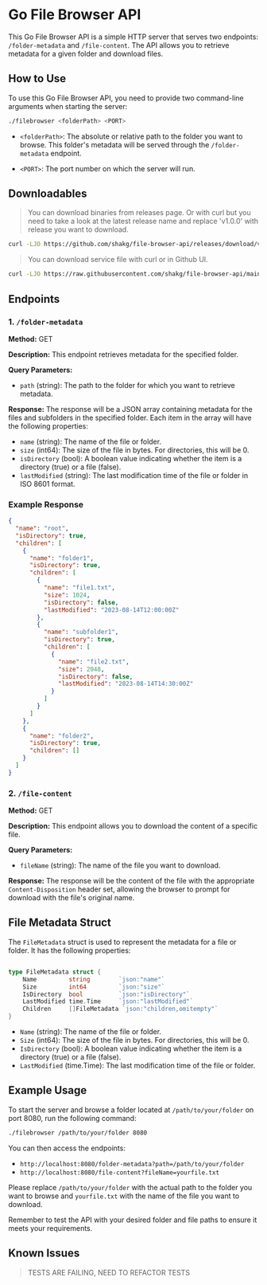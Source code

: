 # Go File Browser API

This Go File Browser API is a simple HTTP server that serves two endpoints: `/folder-metadata` and `/file-content`. The API allows you to retrieve metadata for a given folder and download files.

## How to Use

To use this Go File Browser API, you need to provide two command-line arguments when starting the server:

```bash
./filebrowser <folderPath> <PORT>
```

- `<folderPath>`: The absolute or relative path to the folder you want to browse. This folder's metadata will be served through the `/folder-metadata` endpoint.

- `<PORT>`: The port number on which the server will run.

## Downloadables

> You can download binaries from releases page. Or with curl but you need to take a look at the latest release name and replace 'v1.0.0' with release you want to download.

```bash
curl -LJO https://github.com/shakg/file-browser-api/releases/download/v1.0.0/file-browser-api
```

> You can download service file with curl or in Github UI.

```bash
curl -LJO https://raw.githubusercontent.com/shakg/file-browser-api/main/file-browser-api.service
```

## Endpoints

### 1. `/folder-metadata`

**Method:** GET

**Description:** This endpoint retrieves metadata for the specified folder.

**Query Parameters:**
- `path` (string): The path to the folder for which you want to retrieve metadata.

**Response:**
The response will be a JSON array containing metadata for the files and subfolders in the specified folder. Each item in the array will have the following properties:
- `name` (string): The name of the file or folder.
- `size` (int64): The size of the file in bytes. For directories, this will be 0.
- `isDirectory` (bool): A boolean value indicating whether the item is a directory (true) or a file (false).
- `lastModified` (string): The last modification time of the file or folder in ISO 8601 format.

### Example Response
```json
{
  "name": "root",
  "isDirectory": true,
  "children": [
    {
      "name": "folder1",
      "isDirectory": true,
      "children": [
        {
          "name": "file1.txt",
          "size": 1024,
          "isDirectory": false,
          "lastModified": "2023-08-14T12:00:00Z"
        },
        {
          "name": "subfolder1",
          "isDirectory": true,
          "children": [
            {
              "name": "file2.txt",
              "size": 2048,
              "isDirectory": false,
              "lastModified": "2023-08-14T14:30:00Z"
            }
          ]
        }
      ]
    },
    {
      "name": "folder2",
      "isDirectory": true,
      "children": []
    }
  ]
}

```
### 2. `/file-content`

**Method:** GET

**Description:** This endpoint allows you to download the content of a specific file.

**Query Parameters:**
- `fileName` (string): The name of the file you want to download.

**Response:**
The response will be the content of the file with the appropriate `Content-Disposition` header set, allowing the browser to prompt for download with the file's original name.

## File Metadata Struct

The `FileMetadata` struct is used to represent the metadata for a file or folder. It has the following properties:

```go

type FileMetadata struct {
	Name         string        `json:"name"`
	Size         int64         `json:"size"`
	IsDirectory  bool          `json:"isDirectory"`
	LastModified time.Time     `json:"lastModified"`
	Children     []FileMetadata `json:"children,omitempty"` 
}

```

- `Name` (string): The name of the file or folder.
- `Size` (int64): The size of the file in bytes. For directories, this will be 0.
- `IsDirectory` (bool): A boolean value indicating whether the item is a directory (true) or a file (false).
- `LastModified` (time.Time): The last modification time of the file or folder.

## Example Usage

To start the server and browse a folder located at `/path/to/your/folder` on port 8080, run the following command:

```bash
./filebrowser /path/to/your/folder 8080
```

You can then access the endpoints:

- `http://localhost:8080/folder-metadata?path=/path/to/your/folder`
- `http://localhost:8080/file-content?fileName=yourfile.txt`

Please replace `/path/to/your/folder` with the actual path to the folder you want to browse and `yourfile.txt` with the name of the file you want to download.

Remember to test the API with your desired folder and file paths to ensure it meets your requirements.

## Known Issues
> TESTS ARE FAILING, NEED TO REFACTOR TESTS

